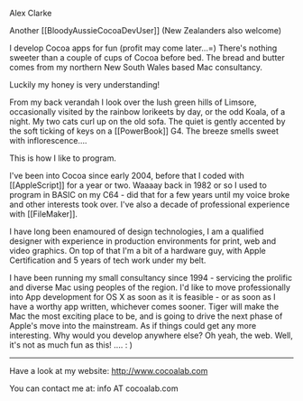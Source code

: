 
Alex Clarke

Another [[BloodyAussieCocoaDevUser]] (New Zealanders also welcome)

I develop Cocoa apps for fun (profit may come later...=) 
There's nothing sweeter than a couple of cups of Cocoa before bed.
The bread and butter comes from my northern New South Wales based Mac consultancy.

Luckily my honey is very understanding!

From my back verandah I look over the lush green hills of Limsore, occasionally visited by the rainbow lorikeets by day, or the odd Koala, of a night. My two cats curl up on the old sofa. The quiet is gently accented by the soft ticking of keys on a [[PowerBook]] G4. The breeze smells sweet with inflorescence....

This is how I like to program.

I've been into Cocoa since early 2004, before that I coded with [[AppleScript]] for a year or two. Waaaay back in 1982 or so I used to program in BASIC on my C64 - did that for a few years until my voice broke and other interests took over. I've also a decade of professional experience with [[FileMaker]]. 

I have long been enamoured of design technologies, I am a qualified designer with experience in production environments for print, web and video graphics. 
On top of that I'm a bit of a hardware guy, with Apple Certification and 5 years of tech work under my belt. 

I have been running my small consultancy since 1994 - servicing the prolific and diverse Mac using peoples of the region. I'd like to move professionally into App development for OS X as soon as it is feasible - or as soon as I have a worthy app written, whichever comes sooner. Tiger will make the Mac the most exciting place to be, and is going to drive the next phase of Apple's move into the mainstream. As if things could get any more interesting. Why would you develop anywhere else? Oh yeah, the web. Well, it's not as much fun as this! .... : )

----

Have a look at my website: http://www.cocoalab.com

You can contact me at: info AT cocoalab.com